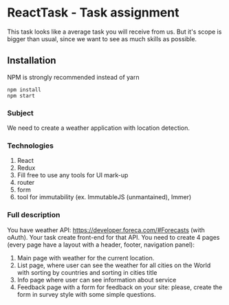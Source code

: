 # ReactTask - Task assignment

This task looks like a average task you will receive from us. But it's scope is bigger than usual, since we want to see as much skills as possible.

## Installation

NPM is strongly recommended instead of yarn

```
npm install
npm start
```

### Subject

We need to create a weather application with location detection.

### Technologies

1. React
2. Redux 
3. Fill free to use any tools for UI mark-up
4. router
5. form
6. tool for immutability (ex. ImmutableJS (unmantained), Immer)

### Full description

You have weather API: https://developer.foreca.com/#Forecasts (with oAuth). Your task create front-end for that API.
You need to create 4 pages (every page have a layout with a header, footer, navigation panel):

1. Main page with weather for the current location.
2. List page, where user can see the weather for all cities on the World with sorting by countries and sorting in cities title
3. Info page where user can see information about service
4. Feedback page with a form for feedback on your site: please, create the form in survey style with some simple questions.
